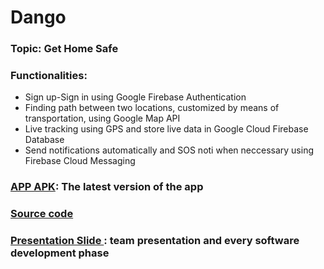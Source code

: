 # Dango

### Topic: Get Home Safe
### Functionalities:
- Sign up-Sign in using Google Firebase Authentication
- Finding path between two locations, customized by means of transportation, using Google Map API
- Live tracking using GPS and store live data in Google Cloud Firebase Database
- Send notifications automatically and SOS noti when neccessary using Firebase Cloud Messaging
### [APP APK](App%20APK): The latest version of the app 
### [Source code](TrackingApp)
### [Presentation Slide ](Presentation):  team presentation and every software development phase
